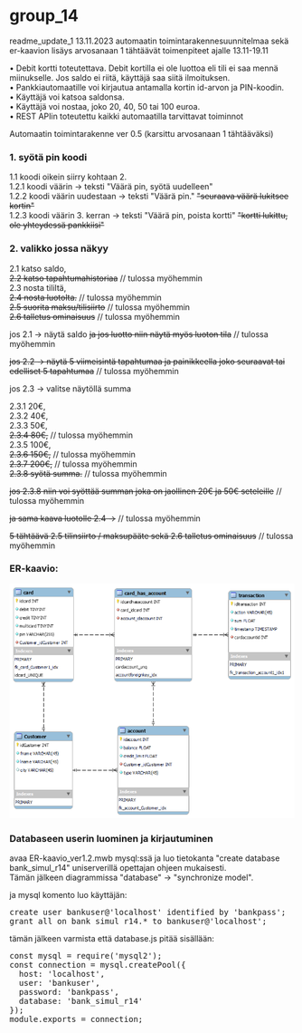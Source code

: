 # group_14

readme_update_1 13.11.2023
automaatin toimintarakennesuunnitelmaa sekä er-kaavion lisäys
arvosanaan 1 tähtäävät toimenpiteet ajalle 13.11-19.11

• Debit kortti toteutettava. Debit kortilla ei ole luottoa eli tili ei saa mennä miinukselle. Jos saldo ei riitä, käyttäjä saa siitä ilmoituksen.  
• Pankkiautomaatille voi kirjautua antamalla kortin id-arvon ja PIN-koodin.  
• Käyttäjä voi katsoa saldonsa.  
• Käyttäjä voi nostaa, joko 20, 40, 50 tai 100 euroa.  
• REST APIin toteutettu kaikki automaatilla tarvittavat toiminnot  

Automaatin toimintarakenne ver 0.5 (karsittu arvosanaan 1 tähtääväksi)


### 1. syötä pin koodi

1.1 koodi oikein siirry kohtaan 2.  
1.2.1 koodi väärin -> teksti "Väärä pin, syötä uudelleen"  
1.2.2 koodi väärin uudestaan -> teksti "Väärä pin." ~~"seuraava väärä lukitsee kortin"~~  
1.2.3 koodi väärin 3. kerran -> teksti "Väärä pin, poista kortti" ~~"kortti lukittu, ole yhteydessä pankkiisi"~~  


### 2. valikko jossa näkyy 

2.1 katso saldo,  
~~2.2 katso tapahtumahistoriaa~~ // tulossa myöhemmin  
2.3 nosta tililtä,  
~~2.4 nosta luotolta.~~ // tulossa myöhemmin  
~~2.5 suorita maksu/tilisiirto~~ // tulossa myöhemmin  
~~2.6 talletus ominaisuus~~ // tulossa myöhemmin  

jos 2.1 -> näytä saldo ~~ja jos luotto niin näytä myös luoton tila~~ // tulossa myöhemmin  

~~jos 2.2 -> näytä 5 viimeisintä tapahtumaa ja painikkeella joko seuraavat tai edelliset 5 tapahtumaa~~ // tulossa myöhemmin  

jos 2.3 -> valitse näytöllä summa  

2.3.1 20€,  
2.3.2 40€,  
2.3.3 50€,  
~~2.3.4 80€,~~ // tulossa myöhemmin  
2.3.5 100€,  
~~2.3.6 150€,~~ // tulossa myöhemmin  
~~2.3.7 200€,~~ // tulossa myöhemmin  
~~2.3.8 syötä summa.~~ // tulossa myöhemmin  

~~jos 2.3.8 niin voi syöttää summan joka on jaollinen 20€ ja 50€ seteleille~~ // tulossa myöhemmin  

~~ja sama kaava luotolle 2.4 ->~~ // tulossa myöhemmin  

~~5 tähtäävä 2.5 tilinsiirto / maksupääte sekä 2.6 talletus ominaisuus~~ // tulossa myöhemmin  

### ER-kaavio:


<img src=er_kaavio.png>

### Databaseen userin luominen ja kirjautuminen  

avaa ER-kaavio_ver1.2.mwb mysql:ssä ja luo tietokanta "create database bank_simul_r14" uniserverillä opettajan ohjeen mukaisesti.  
Tämän jälkeen diagrammissa "database" -> "synchronize model".

ja mysql komento luo käyttäjän:
<pre>
create user bankuser@'localhost' identified by 'bankpass';
grant all on bank_simul_r14.* to bankuser@'localhost';
</pre>

tämän jälkeen varmista että database.js pitää sisällään:  
<pre>
const mysql = require('mysql2');
const connection = mysql.createPool({
  host: 'localhost',
  user: 'bankuser',
  password: 'bankpass',
  database: 'bank_simul_r14'
});
module.exports = connection;
</pre>